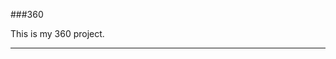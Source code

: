 ###360

This is my 360 project.

<script src="//360.vizor.io/scripts/embed.js" data-vizorurl="https://360.vizor.io/embed/v/oop" ></script>

***
